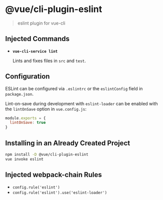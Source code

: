 # @vue/cli-plugin-eslint

> eslint plugin for vue-cli

## Injected Commands

- **`vue-cli-service lint`**

  Lints and fixes files in `src` and `test`.

## Configuration

ESLint can be configured via `.eslintrc` or the `eslintConfig` field in `package.json`.

Lint-on-save during development with `eslint-loader` can be enabled with the `lintOnSave` option in `vue.config.js`:

``` js
module.exports = {
  lintOnSave: true
}
```

## Installing in an Already Created Project

``` sh
npm install -D @vue/cli-plugin-eslint
vue invoke eslint
```

## Injected webpack-chain Rules

- `config.rule('eslint')`
- `config.rule('eslint').use('eslint-loader')`
